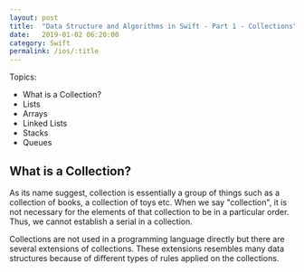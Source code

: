 ```yaml
---
layout: post
title:  "Data Structure and Algorithms in Swift - Part 1 - Collections"
date:   2019-01-02 06:20:00
category: Swift
permalink: /ios/:title
---
```


Topics:
* What is a Collection?
* Lists
* Arrays
* Linked Lists
* Stacks
* Queues

## What is a Collection?
As its name suggest, collection is essentially a group of things such as a collection of books, a collection of toys etc.
When we say "collection", it is not necessary for the elements of that collection to be in a particular order. Thus, we cannot
establish a serial in a collection.

Collections are not used in a programming language directly but there are several extensions of collections. These extensions
resembles many data structures because of different types of rules applied on the collections.
